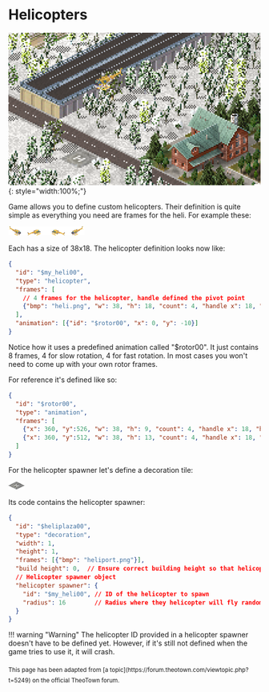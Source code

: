 # Helicopters

![](../assets/guides/helicopters/preview.png){: style="width:100%;"}

Game allows you to define custom helicopters. Their definition is quite simple as everything you need are frames for the heli. For example these:

![](../assets/guides/helicopters/heli.png)

Each has a size of 38x18. The helicopter definition looks now like:
```json
{
  "id": "$my_heli00",
  "type": "helicopter",
  "frames": [
    // 4 frames for the helicopter, handle defined the pivot point
    {"bmp": "heli.png", "w": 38, "h": 18, "count": 4, "handle x": 18, "handle y": 16}
  ], 
  "animation": [{"id": "$rotor00", "x": 0, "y": -10}]
}
```

Notice how it uses a predefined animation called "$rotor00". It just contains 8 frames, 4 for slow rotation, 4 for fast rotation. In most cases you won't need to come up with your own rotor frames.

For reference it's defined like so:
```json
{
  "id": "$rotor00",
  "type": "animation",
  "frames": [
    {"x": 360, "y":526, "w": 38, "h": 9, "count": 4, "handle x": 18, "handle y": 5},
    {"x": 360, "y":512, "w": 38, "h": 13, "count": 4, "handle x": 18, "handle y": 6}
  ]
}
```

For the helicopter spawner let's define a decoration tile:

![](../assets/guides/helicopters/heliport.png)

Its code contains the helicopter spawner:
```json
{
  "id": "$heliplaza00",
  "type": "decoration",
  "width": 1,
  "height": 1,
  "frames": [{"bmp": "heliport.png"}],
  "build height": 0,  // Ensure correct building height so that helicopter will start at right height (zero = ground level)
  // Helicopter spawner object
  "helicopter spawner": {  
    "id": "$my_heli00", // ID of the helicopter to spawn
    "radius": 16        // Radius where they helicopter will fly randomly. Is 16 by default
  }
}
```

!!! warning "Warning"
    The helicopter ID provided in a helicopter spawner doesn't have to be defined yet. However, if it's still not defined when the game tries to use it, it will crash.

<sub>
This page has been adapted from
[a topic](https://forum.theotown.com/viewtopic.php?t=5249)
on the official TheoTown forum.
</sub>
